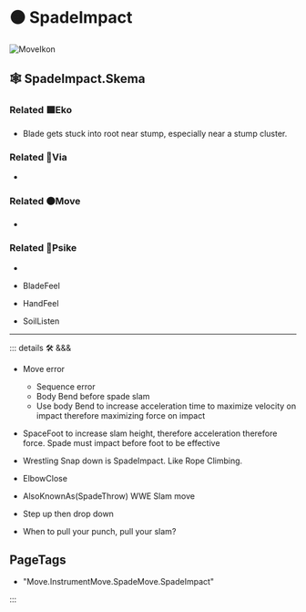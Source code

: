 # 🟠 <move>SpadeImpact</move>

![MoveIkon](/Move/Move_Ikon.png)

## 🕸 SpadeImpact.Skema

### Related 🟩<eko>Eko</eko>

- Blade gets stuck into root near stump, especially near a stump cluster.

### Related 🔻<via>Via</via>

-

### Related 🟠<move>Move</move>

-

### Related 💜<psike>Psike</psike>

-

- BladeFeel

- HandFeel

- SoilListen

---

<!-- =================================================== -->
<!-- =================================================== -->
<!-- =================================================== -->
<!-- =================================================== -->
<!-- =================================================== -->
::: details 🛠 <dev>&&&</dev>

- Move error
    - Sequence error
    - Body Bend before spade slam
    - Use body Bend to increase acceleration time to maximize velocity on impact therefore maximizing force on impact
- SpaceFoot to increase slam height, therefore acceleration therefore force. Spade must impact before foot to be effective
- Wrestling Snap down is SpadeImpact. Like Rope Climbing.

- ElbowClose
- AlsoKnownAs(SpadeThrow)
WWE Slam move
- Step up then drop down
- When to pull your punch, pull your slam?

<h2>PageTags</h2>

- "Move.InstrumentMove.SpadeMove.SpadeImpact"

:::

